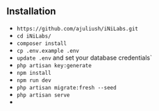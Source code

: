 ## Installation

-   `https://github.com/ajuliush/iNiLabs.git`
-   `cd iNiLabs/`
-   `composer install`
-   `cp .env.example .env`
-   `update .env` and set your database credentials`
-   `php artisan key:generate`
-   `npm install`
-   `npm run dev`
-   `php artisan migrate:fresh --seed`
-   `php artisan serve`
-
